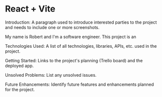 # React + Vite

Introduction: A paragraph used to introduce interested parties to the project and needs to include one or more screenshots.

My name is Robert and I'm a software engineer. This project is an 


Technologies Used: A list of all technologies, libraries, APIs, etc. used in the project.



Getting Started: Links to the project's planning (Trello board) and the deployed app.



Unsolved Problems: List any unsolved issues.



Future Enhancements: Identify future features and enhancements planned for the project.
